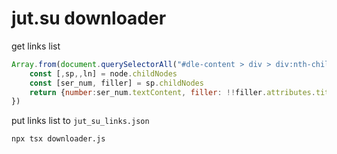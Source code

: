 # jut.su downloader

get links list

```js
Array.from(document.querySelectorAll("#dle-content > div > div:nth-child(2) > div.watch_list_item > ul > li")).map((node) => {
    const [,sp,,ln] = node.childNodes
    const [ser_num, filler] = sp.childNodes
    return {number:ser_num.textContent, filler: !!filler.attributes.title, href:ln.attributes.href.textContent, name: ln.innerText}
})
```

put links list to `jut_su_links.json`

```sh
npx tsx downloader.js
```